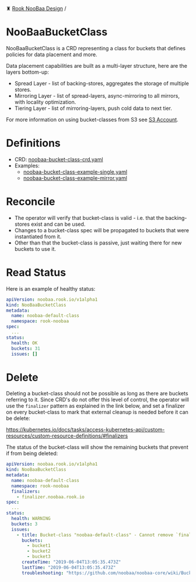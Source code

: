 ♜ [Rook NooBaa Design](README.md) /
# NooBaaBucketClass

NooBaaBucketClass is a CRD representing a class for buckets that defines policies for data placement and more.

Data placement capabilities are built as a multi-layer structure, here are the layers bottom-up:
- Spread Layer - list of backing-stores, aggregates the storage of multiple stores.
- Mirroring Layer - list of spread-layers, async-mirroring to all mirrors, with locality optimization.
- Tiering Layer - list of mirroring-layers, push cold data to next tier.

For more information on using bucket-classes from S3 see [S3 Account](noobaa-s3-account.md).

# Definitions

- CRD: [noobaa-bucket-class-crd.yaml](../../cluster/examples/kubernetes/noobaa/noobaa-bucket-class-crd.yaml)
- Examples:
    - [noobaa-bucket-class-example-single.yaml](../../cluster/examples/kubernetes/noobaa/noobaa-bucket-class-example-single.yaml)
    - [noobaa-bucket-class-example-mirror.yaml](../../cluster/examples/kubernetes/noobaa/noobaa-bucket-class-example-mirror.yaml)


# Reconcile

- The operator will verify that bucket-class is valid - i.e. that the backing-stores exist and can be used.
- Changes to a bucket-class spec will be propagated to buckets that were instantiated from it.
- Other than that the bucket-class is passive, just waiting there for new buckets to use it.

# Read Status

Here is an example of healthy status:

```yaml
apiVersion: noobaa.rook.io/v1alpha1
kind: NooBaaBucketClass
metadata:
  name: noobaa-default-class
  namespace: rook-noobaa
spec:
  ...
status:
  health: OK
  buckets: 31
  issues: []
```

# Delete

Deleting a bucket-class should not be possible as long as there are buckets referring to it.
Since CRD's do not offer this level of control, the operator will use the `finalizer` pattern as explained in the link below, and set a finalizer on every bucket-class to mark that external cleanup is needed before it can be delete:

https://kubernetes.io/docs/tasks/access-kubernetes-api/custom-resources/custom-resource-definitions/#finalizers

The status of the bucket-class will show the remaining buckets that prevent if from being deleted:

```yaml
apiVersion: noobaa.rook.io/v1alpha1
kind: NooBaaBucketClass
metadata:
  name: noobaa-default-class
  namespace: rook-noobaa
  finalizers:
    - finalizer.noobaa.rook.io
spec:
  ...
status:
  health: WARNING
  buckets: 3
  issues:
    - title: Bucket-class "noobaa-default-class" - Cannot remove `finalizer.noobaa.rook.io` to complete deletion while it has buckets
      buckets:
        - bucket1
        - bucket2
        - bucket3
      createTime: "2019-06-04T13:05:35.473Z"
      lastTime: "2019-06-04T13:05:35.473Z"
      troubleshooting: "https://github.com/noobaa/noobaa-core/wiki/Bucket-class-finalizer-troubleshooting"
```
